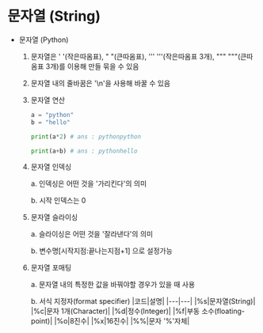 # 문자열 (String)

- 문자열 (Python)

    1. 문자열은 ' '(작은따옴표), " "(큰따옴표), ''' '''(작은따옴표 3개), """ """(큰따옴표 3개)를 이용해 만들 묶을 수 있음

    2. 문자열 내의 줄바꿈은 '\n'을 사용해 바꿀 수 있음

    3. 문자열 연산

        ```python
        a = "python"
        b = "hello"

        print(a*2) # ans : pythonpython

        print(a+b) # ans : pythonhello
        ```

    4. 문자열 인덱싱

        a. 인덱싱은 어떤 것을 '가리킨다'의 의미

        b. 시작 인덱스는 0

    5. 문자열 슬라이싱

        a. 슬라이싱은 어떤 것을 '잘라낸다'의 의미

        b. 변수명[시작지점:끝나는지점+1] 으로 설정가능

    6. 문자열 포매팅

        a. 문자열 내의 특정한 값을 바꿔야할 경우가 있을 때 사용

        b. 서식 지정자(format specifier)
        |코드|설명|
        |---|---|
        |%s|문자열(String)|
        |%c|문자 1개(Character)|
        |%d|정수(Integer)|
        |%f|부동 소수(floating-point)|
        |%o|8진수|
        |%x|16진수|
        |%%|문자 '%'자체|
